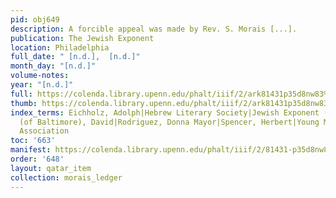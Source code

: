 ```yaml
---
pid: obj649
description: A forcible appeal was made by Rev. S. Morais [...].
publication: The Jewish Exponent
location: Philadelphia
full_date: " [n.d.],  [n.d.]"
month_day: "[n.d.]"
volume-notes:
year: "[n.d.]"
full: https://colenda.library.upenn.edu/phalt/iiif/2/ark81431p35d8nw83%2FSHA256E-s7151493--9dc209f10ce7993ef8f8394da50432aa7f4111f6fe200b13c01292e6089be09d.jpeg/full/3500,/0/default.jpg
thumb: https://colenda.library.upenn.edu/phalt/iiif/2/ark81431p35d8nw83%2FSHA256E-s7151493--9dc209f10ce7993ef8f8394da50432aa7f4111f6fe200b13c01292e6089be09d.jpeg/full/!200,200/0/default.jpg
index_terms: Eichholz, Adolph|Hebrew Literary Society|Jewish Exponent (Philadelphia)|Philippson
  (of Baltimore), David|Rodriguez, Donna Mayor|Spencer, Herbert|Young Men?s Hebrew
  Association
toc: '663'
manifest: https://colenda.library.upenn.edu/phalt/iiif/2/81431-p35d8nw83/manifest
order: '648'
layout: qatar_item
collection: morais_ledger
---
```

